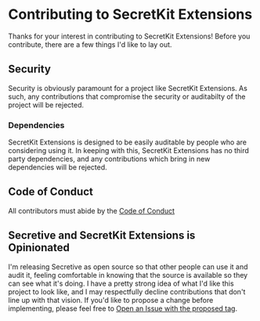 # Contributing to SecretKit Extensions

Thanks for your interest in contributing to SecretKit Extensions! Before you contribute, there are a few things I'd like to lay out.

## Security

Security is obviously paramount for a project like SecretKit Extensions. As such, any contributions that compromise the security or auditabilty of the project will be rejected.

### Dependencies

SecretKit Extensions is designed to be easily auditable by people who are considering using it. In keeping with this, SecretKit Extensions has no third party dependencies, and any contributions which bring in new dependencies will be rejected.

## Code of Conduct

All contributors must abide by the [Code of Conduct](CODE_OF_CONDUCT.md)

## Secretive and SecretKit Extensions is Opinionated

I'm releasing Secretive as open source so that other people can use it and audit it, feeling comfortable in knowing that the source is available so they can see what it's doing. I have a pretty strong idea of what I'd like this project to look like, and I may respectfully decline contributions that don't line up with that vision. If you'd like to propose a change before implementing, please feel free to [Open an Issue with the proposed tag](https://github.com/maxgoedjen/secretive/issues/new?labels=proposed).
